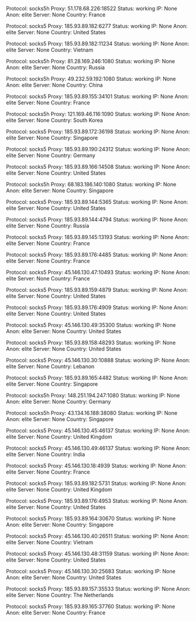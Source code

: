 Protocol: socks5h
Proxy: 51.178.68.226:18522
Status: working
IP: None
Anon: elite
Server: None
Country: France

Protocol: socks5
Proxy: 185.93.89.182:6277
Status: working
IP: None
Anon: elite
Server: None
Country: United States

Protocol: socks5
Proxy: 185.93.89.182:11234
Status: working
IP: None
Anon: elite
Server: None
Country: Vietnam

Protocol: socks5h
Proxy: 81.28.169.246:1080
Status: working
IP: None
Anon: elite
Server: None
Country: Russia

Protocol: socks5h
Proxy: 49.232.59.192:1080
Status: working
IP: None
Anon: elite
Server: None
Country: China

Protocol: socks5
Proxy: 185.93.89.155:34101
Status: working
IP: None
Anon: elite
Server: None
Country: France

Protocol: socks5h
Proxy: 121.169.46.116:1090
Status: working
IP: None
Anon: elite
Server: None
Country: South Korea

Protocol: socks5
Proxy: 185.93.89.172:36198
Status: working
IP: None
Anon: elite
Server: None
Country: Singapore

Protocol: socks5
Proxy: 185.93.89.190:24312
Status: working
IP: None
Anon: elite
Server: None
Country: Germany

Protocol: socks5
Proxy: 185.93.89.166:14508
Status: working
IP: None
Anon: elite
Server: None
Country: United States

Protocol: socks5h
Proxy: 68.183.186.140:1080
Status: working
IP: None
Anon: elite
Server: None
Country: Singapore

Protocol: socks5
Proxy: 185.93.89.144:5365
Status: working
IP: None
Anon: elite
Server: None
Country: United States

Protocol: socks5
Proxy: 185.93.89.144:4794
Status: working
IP: None
Anon: elite
Server: None
Country: Russia

Protocol: socks5
Proxy: 185.93.89.145:13193
Status: working
IP: None
Anon: elite
Server: None
Country: France

Protocol: socks5
Proxy: 185.93.89.176:4485
Status: working
IP: None
Anon: elite
Server: None
Country: France

Protocol: socks5
Proxy: 45.146.130.47:10493
Status: working
IP: None
Anon: elite
Server: None
Country: France

Protocol: socks5
Proxy: 185.93.89.159:4879
Status: working
IP: None
Anon: elite
Server: None
Country: United States

Protocol: socks5
Proxy: 185.93.89.176:4909
Status: working
IP: None
Anon: elite
Server: None
Country: United States

Protocol: socks5
Proxy: 45.146.130.49:35300
Status: working
IP: None
Anon: elite
Server: None
Country: United States

Protocol: socks5
Proxy: 185.93.89.158:48293
Status: working
IP: None
Anon: elite
Server: None
Country: United States

Protocol: socks5
Proxy: 45.146.130.30:10888
Status: working
IP: None
Anon: elite
Server: None
Country: Lebanon

Protocol: socks5
Proxy: 185.93.89.165:4482
Status: working
IP: None
Anon: elite
Server: None
Country: Singapore

Protocol: socks5h
Proxy: 148.251.194.247:1080
Status: working
IP: None
Anon: elite
Server: None
Country: Germany

Protocol: socks5h
Proxy: 43.134.16.188:38080
Status: working
IP: None
Anon: elite
Server: None
Country: Singapore

Protocol: socks5
Proxy: 45.146.130.45:46137
Status: working
IP: None
Anon: elite
Server: None
Country: United Kingdom

Protocol: socks5
Proxy: 45.146.130.49:46137
Status: working
IP: None
Anon: elite
Server: None
Country: India

Protocol: socks5
Proxy: 45.146.130.18:4939
Status: working
IP: None
Anon: elite
Server: None
Country: France

Protocol: socks5
Proxy: 185.93.89.182:5731
Status: working
IP: None
Anon: elite
Server: None
Country: United Kingdom

Protocol: socks5
Proxy: 185.93.89.176:4953
Status: working
IP: None
Anon: elite
Server: None
Country: United States

Protocol: socks5
Proxy: 185.93.89.164:30670
Status: working
IP: None
Anon: elite
Server: None
Country: Singapore

Protocol: socks5
Proxy: 45.146.130.40:26511
Status: working
IP: None
Anon: elite
Server: None
Country: Vietnam

Protocol: socks5
Proxy: 45.146.130.48:31159
Status: working
IP: None
Anon: elite
Server: None
Country: United States

Protocol: socks5
Proxy: 45.146.130.30:25683
Status: working
IP: None
Anon: elite
Server: None
Country: United States

Protocol: socks5
Proxy: 185.93.89.157:35533
Status: working
IP: None
Anon: elite
Server: None
Country: The Netherlands

Protocol: socks5
Proxy: 185.93.89.165:37760
Status: working
IP: None
Anon: elite
Server: None
Country: France

